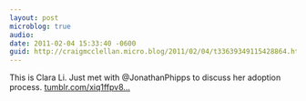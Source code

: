 ```yaml
---
layout: post
microblog: true
audio: 
date: 2011-02-04 15:33:40 -0600
guid: http://craigmcclellan.micro.blog/2011/02/04/t33639349115428864.html
---
```

This is Clara Li.  Just met with @JonathanPhipps to discuss her adoption process.  [tumblr.com/xiq1ffpv8...](http://tumblr.com/xiq1ffpv87)
